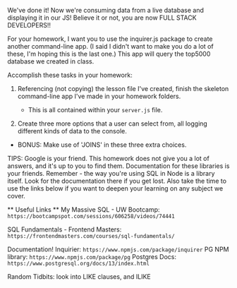 We've done it! Now we're consuming data from a live database and displaying it in our JS! Believe it or not, you are now FULL STACK DEVELOPERS!!

For your homework, I want you to use the inquirer.js package to create another command-line app. (I said I didn't want to make you do a lot of these, I'm hoping this is the last one.) This app will query the top5000 database we created in class.

Accomplish these tasks in your homework:

1. Referencing (not copying) the lesson file I've created, finish the skeleton command-line app I've made in your homework folders.

   - This is all contained within your `server.js` file.

2. Create three more options that a user can select from, all logging different kinds of data to the console.

- BONUS: Make use of 'JOINS' in these three extra choices.

TIPS: Google is your friend. This homework does not give you a lot of answers, and it's up to you to find them. Documentation for these libraries is your friends. Remember - the way you're using SQL in Node is a library itself. Look for the documentation there if you get lost. Also take the time to use the links below if you want to deepen your learning on any subject we cover.

** Useful Links **
My Massive SQL - UW Bootcamp:
`https://bootcampspot.com/sessions/606258/videos/74441`

SQL Fundamentals - Frontend Masters:
`https://frontendmasters.com/courses/sql-fundamentals/`

Documentation!
Inquirier: `https://www.npmjs.com/package/inquirer`
PG NPM library: `https://www.npmjs.com/package/pg`
Postgres Docs: `https://www.postgresql.org/docs/13/index.html`

Random Tidbits:
look into LIKE clauses, and ILIKE
